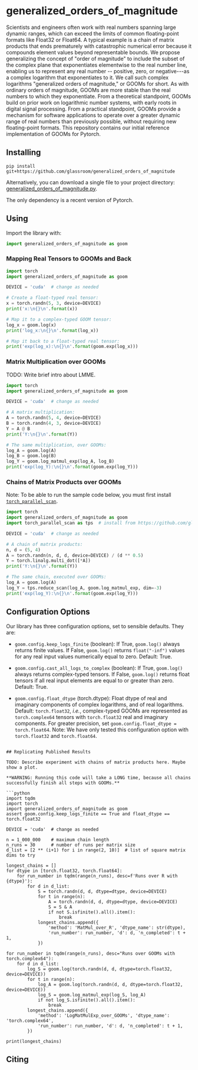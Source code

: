 # generalized_orders_of_magnitude

Scientists and engineers often work with real numbers spanning large dynamic ranges, which can exceed the limits of common floating-point formats like Float32 or Float64. A typical example is a chain of matrix products that ends prematurely with catastrophic numerical error because it compounds element values beyond representable bounds. We propose generalizing the concept of "order of magnitude" to include the subset of the complex plane that exponentiates elementwise to the real number line, enabling us to represent any real number -- positive, zero, or negative---as a complex logarithm that exponentiates to it. We call such complex logarithms "generalized orders of magnitude," or GOOMs for short. As with ordinary orders of magnitude, GOOMs are more stable than the real numbers to which they exponentiate. From a theoretical standpoint, GOOMs build on prior work on logarithmic number systems, with early roots in digital signal processing. From a practical standpoint, GOOMs provide a mechanism for software applications to operate over a greater dynamic range of real numbers than previously possible, without requiring new floating-point formats. This repository contains our initial reference implementation of GOOMs for Pytorch.


## Installing

```
pip install git+https://github.com/glassroom/generalized_orders_of_magnitude
```

Alternatively, you can download a single file to your project directory: [generalized_orders_of_magnitude.py](generalized_orders_of_magnitude/generalized_orders_of_magnitude.py).

The only dependency is a recent version of Pytorch.


## Using

Import the library with:

```python
import generalized_orders_of_magnitude as goom
```

### Mapping Real Tensors to GOOMs and Back

```python
import torch
import generalized_orders_of_magnitude as goom

DEVICE = 'cuda'  # change as needed

# Create a float-typed real tensor:
x = torch.randn(5, 3, device=DEVICE)
print('x:\n{}\n'.format(x))

# Map it to a complex-typed GOOM tensor:
log_x = goom.log(x)
print('log_x:\n{}\n'.format(log_x))

# Map it back to a float-typed real tensor:
print('exp(log_x):\n{}\n'.format(goom.exp(log_x)))
```

### Matrix Multiplication over GOOMs

TODO: Write brief intro about LMME.

```python
import torch
import generalized_orders_of_magnitude as goom

DEVICE = 'cuda'  # change as needed

# A matrix multiplication:
A = torch.randn(5, 4, device=DEVICE)
B = torch.randn(4, 3, device=DEVICE)
Y = A @ B
print('Y:\n{}\n'.format(Y))

# The same multiplication, over GOOMs:
log_A = goom.log(A)
log_B = goom.log(B)
log_Y = goom.log_matmul_exp(log_A, log_B)
print('exp(log_Y):\n{}\n'.format(goom.exp(log_Y)))
```

### Chains of Matrix Products over GOOMs 

Note: To be able to run the sample code below, you must first install [`torch_parallel_scan`](https://github.com/glassroom/torch_parallel_scan/).

```python
import torch
import generalized_orders_of_magnitude as goom
import torch_parallel_scan as tps  # install from https://github.com/glassroom/torch_parallel_scan/

DEVICE = 'cuda'  # change as needed

# A chain of matrix products:
n, d = (5, 4)
A = torch.randn(n, d, d, device=DEVICE) / (d ** 0.5)
Y = torch.linalg.multi_dot([*A])
print('Y:\n{}\n'.format(Y))

# The same chain, executed over GOOMs:
log_A = goom.log(A)
log_Y = tps.reduce_scan(log_A, goom.log_matmul_exp, dim=-3)
print('exp(log_Y):\n{}\n'.format(goom.exp(log_Y)))
```

## Configuration Options

Our library has three configuration options, set to sensible defaults. They are:

* `goom.config.keep_logs_finite` (boolean): If True, `goom.log()` always returns finite values. If False, `goom.log()` returns `float("-inf")` values for any real input values numerically equal to zero. Default: True.

* `goom.config.cast_all_logs_to_complex` (boolean): If True, `goom.log()` always returns complex-typed tensors. If False, `goom.log()` returns float tensors if all real input elements are equal to or greater than zero. Default: True.

* `goom.config.float_dtype` (torch.dtype): Float dtype of real and imaginary components of complex logarithms, and of real logarithms. Default: `torch.float32`, _i.e._, complex-typed GOOMs are represented as `torch.complex64` tensors with `torch.float32` real and imaginary components. For greater precision, set `goom.config.float_dtype = torch.float64`. Note: We have only tested this configuration option with `torch.float32` and `torch.float64`.
```

## Replicating Published Results

TODO: Describe experiment with chains of matrix products here. Maybe show a plot.

**WARNING: Running this code will take a LONG time, because all chains successfully finish all steps with GOOMs.**

```python
import tqdm
import torch
import generalized_orders_of_magnitude as goom
assert goom.config.keep_logs_finite == True and float_dtype == torch.float32

DEVICE = 'cuda'  # change as needed

n = 1_000_000    # maximum chain length
n_runs = 30      # number of runs per matrix size
d_list = [2 ** (i+1) for i in range(2, 10)]  # list of square matrix dims to try

longest_chains = []
for dtype in [torch.float32, torch.float64]:
    for run_number in tqdm(range(n_runs), desc=f'Runs over R with {dtype}'):
        for d in d_list:
            S = torch.randn(d, d, dtype=dtype, device=DEVICE)
            for t in range(n):
                A = torch.randn(d, d, dtype=dtype, device=DEVICE)
                S = S & A
                if not S.isfinite().all().item():
                    break
            longest_chains.append({
                'method': 'MatMul_over_R', 'dtype_name': str(dtype),
                'run_number': run_number, 'd': d, 'n_completed': t + 1,
            })

for run_number in tqdm(range(n_runs), desc="Runs over GOOMs with torch.complex64"):
    for d in d_list:
        log_S = goom.log(torch.randn(d, d, dtype=torch.float32, device=DEVICE))
        for t in range(n):
            log_A = goom.log(torch.randn(d, d, dtype=torch.float32, device=DEVICE))
            log_S = goom.log_matmul_exp(log_S, log_A)
            if not log_S.isfinite().all().item():
                break
        longest_chains.append({
            'method': 'LogMatMulExp_over_GOOMs', 'dtype_name': 'torch.complex64',
            'run_number': run_number, 'd': d, 'n_completed': t + 1,
        })

print(longest_chains)
```


## Citing

